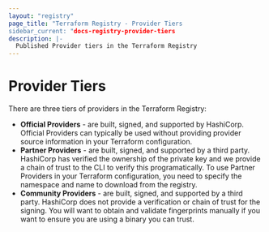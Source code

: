 ```yaml
---
layout: "registry"
page_title: "Terraform Registry - Provider Tiers
sidebar_current: "docs-registry-provider-tiers
description: |-
  Published Provider tiers in the Terraform Registry
---
```


# Provider Tiers

There are three tiers of providers in the Terraform Registry:

* **Official Providers** - are built, signed, and supported by HashiCorp. Official Providers can typically be used without providing
  provider source information in your Terraform configuration.
* **Partner Providers** - are built, signed, and supported by a third party. HashiCorp has verified the ownership of the private
  key and we provide a chain of trust to the CLI to verify this programatically. To use Partner Providers in your Terraform
  configuration, you need to specify the namespace and name to download from the registry.
* **Community Providers** - are built, signed, and supported by a third party. HashiCorp does not provide a verification or chain
  of trust for the signing. You will want to obtain and validate fingerprints manually if you want to ensure you are using a
  binary you can trust.
